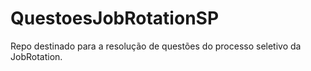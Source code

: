 # QuestoesJobRotationSP
Repo destinado para a resolução de questões do processo seletivo da JobRotation.

